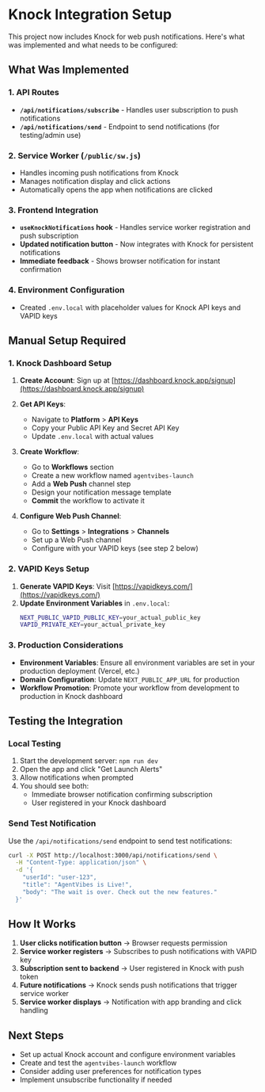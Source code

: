 # Knock Integration Setup

This project now includes Knock for web push notifications. Here's what was implemented and what needs to be configured:

## What Was Implemented

### 1. API Routes
- **`/api/notifications/subscribe`** - Handles user subscription to push notifications
- **`/api/notifications/send`** - Endpoint to send notifications (for testing/admin use)

### 2. Service Worker (`/public/sw.js`)
- Handles incoming push notifications from Knock
- Manages notification display and click actions
- Automatically opens the app when notifications are clicked

### 3. Frontend Integration
- **`useKnockNotifications` hook** - Handles service worker registration and push subscription
- **Updated notification button** - Now integrates with Knock for persistent notifications
- **Immediate feedback** - Shows browser notification for instant confirmation

### 4. Environment Configuration
- Created `.env.local` with placeholder values for Knock API keys and VAPID keys

## Manual Setup Required

### 1. Knock Dashboard Setup

1. **Create Account**: Sign up at [https://dashboard.knock.app/signup](https://dashboard.knock.app/signup)

2. **Get API Keys**: 
   - Navigate to **Platform** > **API Keys**
   - Copy your Public API Key and Secret API Key
   - Update `.env.local` with actual values

3. **Create Workflow**:
   - Go to **Workflows** section
   - Create a new workflow named `agentvibes-launch`
   - Add a **Web Push** channel step
   - Design your notification message template
   - **Commit** the workflow to activate it

4. **Configure Web Push Channel**:
   - Go to **Settings** > **Integrations** > **Channels**
   - Set up a Web Push channel
   - Configure with your VAPID keys (see step 2 below)

### 2. VAPID Keys Setup

1. **Generate VAPID Keys**: Visit [https://vapidkeys.com/](https://vapidkeys.com/)
2. **Update Environment Variables** in `.env.local`:
   ```bash
   NEXT_PUBLIC_VAPID_PUBLIC_KEY=your_actual_public_key
   VAPID_PRIVATE_KEY=your_actual_private_key
   ```

### 3. Production Considerations

- **Environment Variables**: Ensure all environment variables are set in your production deployment (Vercel, etc.)
- **Domain Configuration**: Update `NEXT_PUBLIC_APP_URL` for production
- **Workflow Promotion**: Promote your workflow from development to production in Knock dashboard

## Testing the Integration

### Local Testing
1. Start the development server: `npm run dev`
2. Open the app and click "Get Launch Alerts"
3. Allow notifications when prompted
4. You should see both:
   - Immediate browser notification confirming subscription
   - User registered in your Knock dashboard

### Send Test Notification
Use the `/api/notifications/send` endpoint to send test notifications:

```bash
curl -X POST http://localhost:3000/api/notifications/send \
  -H "Content-Type: application/json" \
  -d '{
    "userId": "user-123",
    "title": "AgentVibes is Live!",
    "body": "The wait is over. Check out the new features."
  }'
```

## How It Works

1. **User clicks notification button** → Browser requests permission
2. **Service worker registers** → Subscribes to push notifications with VAPID key
3. **Subscription sent to backend** → User registered in Knock with push token
4. **Future notifications** → Knock sends push notifications that trigger service worker
5. **Service worker displays** → Notification with app branding and click handling

## Next Steps

- Set up actual Knock account and configure environment variables
- Create and test the `agentvibes-launch` workflow
- Consider adding user preferences for notification types
- Implement unsubscribe functionality if needed
